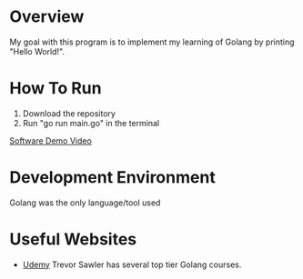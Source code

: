 # Overview

My goal with this program is to implement my learning of Golang by printing "Hello World!".

# How To Run

1. Download the repository
2. Run "go run main.go" in the terminal

[Software Demo Video](https://youtu.be/vh61RrSKLTI)

# Development Environment

Golang was the only language/tool used

# Useful Websites

* [Udemy](https://www.udemy.com/user/trevor-sawler/)
Trevor Sawler has several top tier Golang courses.